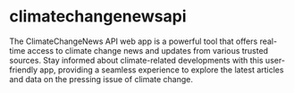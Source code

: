 # climatechangenewsapi
The ClimateChangeNews API web app is a powerful tool that offers real-time access to climate change news and updates from various trusted sources. Stay informed about climate-related developments with this user-friendly app, providing a seamless experience to explore the latest articles and data on the pressing issue of climate change.
